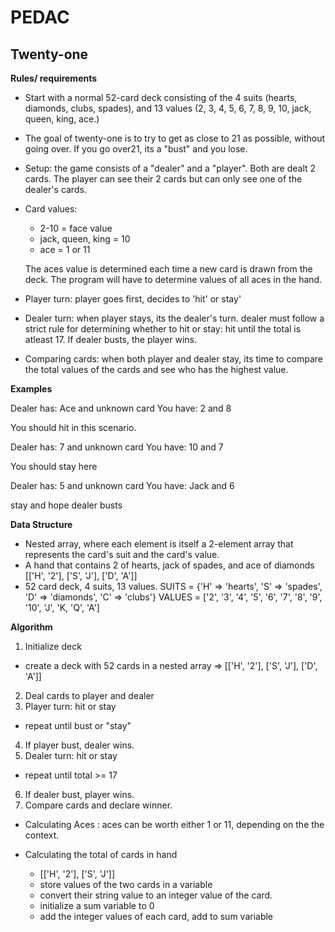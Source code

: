 # PEDAC

## Twenty-one

**Rules/ requirements**

- Start with a normal 52-card deck consisting of the 4 suits
  (hearts, diamonds, clubs, spades), and 13 values (2, 3, 4, 5, 6, 7, 8, 
  9, 10, jack, queen, king, ace.)
- The goal of twenty-one is to try to get as close to 21 as possible,
  without going over. If you go over21, its a "bust" and you lose.
- Setup: the game consists of a "dealer" and a "player". Both are dealt 2
  cards. The player can see their 2 cards but can only see one of the dealer's cards.
- Card values:
  - 2-10 = face value
  - jack, queen, king = 10
  - ace = 1 or 11

  The aces value is determined each time a new card is drawn from the deck. 
  The program will have to determine values of all aces in the hand.
- Player turn: player goes first, decides to 'hit' or stay'
- Dealer turn: when player stays, its the dealer's turn. dealer must follow
  a strict rule for determining whether to hit or stay: hit until the total is atleast 17. If dealer busts, the player wins.
- Comparing cards: when both player and dealer stay, its time to compare 
  the total values of the cards and see who has the highest value.

**Examples**

Dealer has: Ace and unknown card
You have: 2 and 8

You should hit in this scenario.

Dealer has: 7 and unknown card
You have: 10 and 7

You should stay here

Dealer has: 5 and unknown card
You have: Jack and 6

stay and hope dealer busts

**Data Structure**
- Nested array, where each element is itself a 2-element array that
  represents the card's suit and the card's value.
- A hand that contains 2 of hearts, jack of spades, and ace of diamonds
  [['H', '2'], ['S', 'J'], ['D', 'A']]
- 52 card deck, 4 suits, 13 values.
  SUITS = {'H' => 'hearts', 'S' => 'spades', 'D' => 'diamonds', 'C' => 'clubs'}
  VALUES = ['2', '3', '4', '5', '6', '7', '8', '9', '10', 'J', 'K, 'Q', 'A']



**Algorithm**

1. Initialize deck
  - create a deck with 52 cards in a nested array => [['H', '2'], ['S', 'J'], ['D', 'A']]
2. Deal cards to player and dealer
3. Player turn: hit or stay
  - repeat until bust or "stay"
4. If player bust, dealer wins.
5. Dealer turn: hit or stay
  - repeat until total >= 17
6. If dealer bust, player wins.
7. Compare cards and declare winner.

- Calculating Aces : aces can be worth either 1 or 11, depending on the
  the context. 

- Calculating the total of cards in hand
  - [['H', '2'], ['S', 'J']]
  - store values of the two cards in a variable
  - convert their string value to an integer value of the card.
  - initialize a sum variable to 0
  - add the integer values of each card, add to sum variable